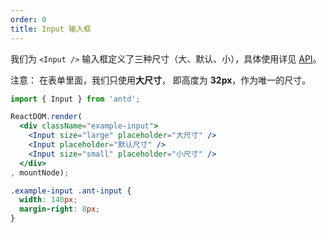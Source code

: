 ```yaml
---
order: 0
title: Input 输入框
---
```


我们为 `<Input />` 输入框定义了三种尺寸（大、默认、小），具体使用详见 [API](/components/form/#input)。

注意： 在表单里面，我们只使用**大尺寸**， 即高度为 **32px**，作为唯一的尺寸。

````jsx
import { Input } from 'antd';

ReactDOM.render(
  <div className="example-input">
    <Input size="large" placeholder="大尺寸" />
    <Input placeholder="默认尺寸" />
    <Input size="small" placeholder="小尺寸" />
  </div>
, mountNode);
````

````css
.example-input .ant-input {
  width: 140px;
  margin-right: 8px;
}
````
